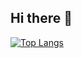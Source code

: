 ## Hi there 👋

[![Top Langs](https://github-readme-stats.vercel.app/api/top-langs/?username=iremdemir70&layout=compact&theme=radical)](https://github.com/anuraghazra/github-readme-stats)

